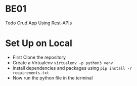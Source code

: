 # BE01
Todo Crud App Using Rest-APIs

# Set Up on Local
* First Clone the repository
* Create a Virtualenv <code>virtualenv -p python3 venv</code>
* install dependencies and packages using <code>pip install -r requirements.txt</code>
* Now run the python file in the terminal
